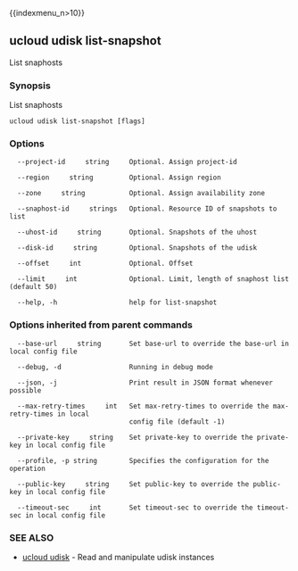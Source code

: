 {{indexmenu_n>10}}

## ucloud udisk list-snapshot

List snaphosts

### Synopsis

List snaphosts

```
ucloud udisk list-snapshot [flags]
```

### Options

```
  --project-id     string     Optional. Assign project-id 

  --region     string         Optional. Assign region 

  --zone     string           Optional. Assign availability zone 

  --snaphost-id     strings   Optional. Resource ID of snapshots to list 

  --uhost-id     string       Optional. Snapshots of the uhost 

  --disk-id     string        Optional. Snapshots of the udisk 

  --offset     int            Optional. Offset 

  --limit     int             Optional. Limit, length of snaphost list (default 50) 

  --help, -h                  help for list-snapshot 

```

### Options inherited from parent commands

```
  --base-url     string       Set base-url to override the base-url in local config file 

  --debug, -d                 Running in debug mode 

  --json, -j                  Print result in JSON format whenever possible 

  --max-retry-times     int   Set max-retry-times to override the max-retry-times in local
                              config file (default -1) 

  --private-key     string    Set private-key to override the private-key in local config file 

  --profile, -p string        Specifies the configuration for the operation 

  --public-key     string     Set public-key to override the public-key in local config file 

  --timeout-sec     int       Set timeout-sec to override the timeout-sec in local config file 

```

### SEE ALSO

* [ucloud udisk](software/cli/cmd/ucloud/udisk)	 - Read and manipulate udisk instances

